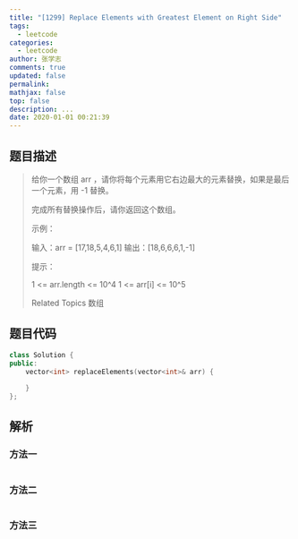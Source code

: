 ```yaml
---
title: "[1299] Replace Elements with Greatest Element on Right Side"
tags:
  - leetcode
categories:
  - leetcode
author: 张学志
comments: true
updated: false
permalink:
mathjax: false
top: false
description: ...
date: 2020-01-01 00:21:39
---
```


## 题目描述

> 给你一个数组 arr ，请你将每个元素用它右边最大的元素替换，如果是最后一个元素，用 -1 替换。 
> 
> 完成所有替换操作后，请你返回这个数组。 
> 
> 
> 
> 示例： 
> 
> 
> 输入：arr = [17,18,5,4,6,1]
> 输出：[18,6,6,6,1,-1]
> 
> 
> 
> 
> 提示： 
> 
> 
> 1 <= arr.length <= 10^4 
> 1 <= arr[i] <= 10^5 
> 
> Related Topics 数组

## 题目代码

```cpp
class Solution {
public:
    vector<int> replaceElements(vector<int>& arr) {
        
    }
};
```

## 解析

### 方法一

```cpp

```

### 方法二

```cpp

```

### 方法三

```cpp

```

